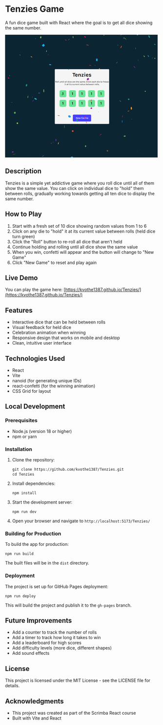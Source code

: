 # Tenzies Game

A fun dice game built with React where the goal is to get all dice showing the same number.

![Tenzies Game Screenshot](./public/tenzies.png)

## Description

Tenzies is a simple yet addictive game where you roll dice until all of them show the same value. You can click on individual dice to "hold" them between rolls, gradually working towards getting all ten dice to display the same number.

## How to Play

1. Start with a fresh set of 10 dice showing random values from 1 to 6
2. Click on any die to "hold" it at its current value between rolls (held dice turn green)
3. Click the "Roll" button to re-roll all dice that aren't held
4. Continue holding and rolling until all dice show the same value
5. When you win, confetti will appear and the button will change to "New Game"
6. Click "New Game" to reset and play again

## Live Demo

You can play the game here: [https://kvothe1387.github.io/Tenzies/](https://kvothe1387.github.io/Tenzies/)

## Features

- Interactive dice that can be held between rolls
- Visual feedback for held dice
- Celebration animation when winning
- Responsive design that works on mobile and desktop
- Clean, intuitive user interface

## Technologies Used

- React
- Vite
- nanoid (for generating unique IDs)
- react-confetti (for the winning animation)
- CSS Grid for layout

## Local Development

### Prerequisites

- Node.js (version 18 or higher)
- npm or yarn

### Installation

1. Clone the repository:
   ```
   git clone https://github.com/kvothe1387/Tenzies.git
   cd Tenzies
   ```

2. Install dependencies:
   ```
   npm install
   ```

3. Start the development server:
   ```
   npm run dev
   ```

4. Open your browser and navigate to `http://localhost:5173/Tenzies/`

### Building for Production

To build the app for production:

```
npm run build
```

The built files will be in the `dist` directory.

### Deployment

The project is set up for GitHub Pages deployment:

```
npm run deploy
```

This will build the project and publish it to the `gh-pages` branch.

## Future Improvements

- Add a counter to track the number of rolls
- Add a timer to track how long it takes to win
- Add a leaderboard for high scores
- Add difficulty levels (more dice, different shapes)
- Add sound effects

## License

This project is licensed under the MIT License - see the LICENSE file for details.

## Acknowledgments

- This project was created as part of the Scrimba React course
- Built with Vite and React
